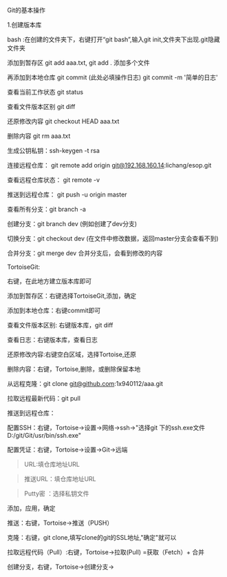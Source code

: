 Git的基本操作

1.创建版本库

bash :在创建的文件夹下，右键打开“git bash”,输入git init,文件夹下出现.git隐藏文件夹

添加到暂存区 git add aaa.txt,   git add . 添加多个文件

再添加到本地仓库 git commit (此处必填操作日志) git commit -m '简单的日志'

查看当前工作状态 git status

查看文件版本区别 git diff

还原修改内容 git checkout HEAD aaa.txt

删除内容 git rm aaa.txt

生成公钥私钥：ssh-keygen -t rsa

连接远程仓库： git remote add origin git@192.168.160.14:lichang/esop.git

查看远程仓库状态： git remote -v

推送到远程仓库： git push -u origin master

查看所有分支：git branch -a

创建分支：git branch dev (例如创建了dev分支)

切换分支：git checkout dev (在文件中修改数据，返回master分支会查看不到)

合并分支：git merge dev 合并分支后，会看到修改的内容

TortoiseGit:

右键，在此地方建立版本库即可

添加到暂存区：右键选择TortoiseGit,添加，确定

添加到本地仓库：右键commit即可

查看文件版本区别: 右键版本库，git diff

查看日志：右键版本库，查看日志

还原修改内容:右键空白区域，选择Tortoise,还原

删除内容：右键，Tortoise,删除，或删除保留本地

从远程克隆：git clone git@github.com:1x940112/aaa.git

拉取远程最新代码：git pull

推送到远程仓库：

配置SSH：右键，Tortoise->设置->网络->ssh->"选择git 下的ssh.exe文件D:/git/Git/usr/bin/ssh.exe"

配置凭证：右键，Tortoise->设置->Git->远端

> URL:填仓库地址URL

> 推送URL：填仓库地址URL

> Putty密 ：选择私钥文件

添加，应用，确定

推送：右键，Tortoise->推送（PUSH）

克隆：右键，git clone,填写clone的git的SSL地址,"确定"就可以

拉取远程代码（Pull）:右键，Tortoise->拉取(Pull)    =获取（Fetch）+ 合并

创建分支，右键，Tortoise->创建分支->
